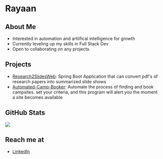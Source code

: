 # Rayaan

## About Me
- Interested in automation and artiifical intelligence for growth
- Currently leveling up my skills in Full Stack Dev
- Open to collaborating on any projects.

## Projects
- [Research2SlidesWeb](link-to-project-1): Spring Boot Application that can convert pdf's of research papers into summarized slide shows
- [Automated-Camp-Booker](link-to-project-2): Automate the process of finding and book campsites. set your criteria, and this program will alert you the moment a site becomes available


## GitHub Stats
![](https://github-readme-stats.vercel.app/api?username=rayaan-khan428&show_icons=true&hide_title=true)

## Reach me at
- [LinkedIn](https://www.linkedin.com/in/your-profile/](https://www.linkedin.com/in/rayaan-khan/))
